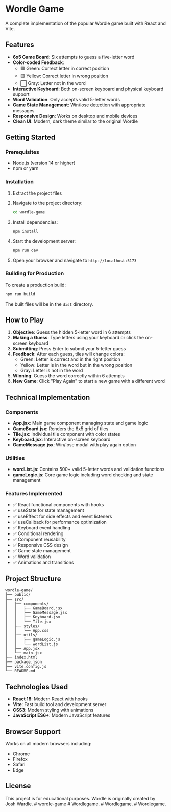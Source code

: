 # Wordle Game

A complete implementation of the popular Wordle game built with React and Vite.

## Features

- **6x5 Game Board**: Six attempts to guess a five-letter word
- **Color-coded Feedback**: 
  - 🟩 Green: Correct letter in correct position
  - 🟨 Yellow: Correct letter in wrong position
  - ⬜ Gray: Letter not in the word
- **Interactive Keyboard**: Both on-screen keyboard and physical keyboard support
- **Word Validation**: Only accepts valid 5-letter words
- **Game State Management**: Win/lose detection with appropriate messages
- **Responsive Design**: Works on desktop and mobile devices
- **Clean UI**: Modern, dark theme similar to the original Wordle

## Getting Started

### Prerequisites

- Node.js (version 14 or higher)
- npm or yarn

### Installation

1. Extract the project files
2. Navigate to the project directory:
   ```bash
   cd wordle-game
   ```

3. Install dependencies:
   ```bash
   npm install
   ```

4. Start the development server:
   ```bash
   npm run dev
   ```

5. Open your browser and navigate to `http://localhost:5173`

### Building for Production

To create a production build:

```bash
npm run build
```

The built files will be in the `dist` directory.

## How to Play

1. **Objective**: Guess the hidden 5-letter word in 6 attempts
2. **Making a Guess**: Type letters using your keyboard or click the on-screen keyboard
3. **Submitting**: Press Enter to submit your 5-letter guess
4. **Feedback**: After each guess, tiles will change colors:
   - Green: Letter is correct and in the right position
   - Yellow: Letter is in the word but in the wrong position
   - Gray: Letter is not in the word
5. **Winning**: Guess the word correctly within 6 attempts
6. **New Game**: Click "Play Again" to start a new game with a different word

## Technical Implementation

### Components

- **App.jsx**: Main game component managing state and game logic
- **GameBoard.jsx**: Renders the 6x5 grid of tiles
- **Tile.jsx**: Individual tile component with color states
- **Keyboard.jsx**: Interactive on-screen keyboard
- **GameMessage.jsx**: Win/lose modal with play again option

### Utilities

- **wordList.js**: Contains 500+ valid 5-letter words and validation functions
- **gameLogic.js**: Core game logic including word checking and state management

### Features Implemented

- ✅ React functional components with hooks
- ✅ useState for state management
- ✅ useEffect for side effects and event listeners
- ✅ useCallback for performance optimization
- ✅ Keyboard event handling
- ✅ Conditional rendering
- ✅ Component reusability
- ✅ Responsive CSS design
- ✅ Game state management
- ✅ Word validation
- ✅ Animations and transitions

## Project Structure

```
wordle-game/
├── public/
├── src/
│   ├── components/
│   │   ├── GameBoard.jsx
│   │   ├── GameMessage.jsx
│   │   ├── Keyboard.jsx
│   │   └── Tile.jsx
│   ├── styles/
│   │   └── App.css
│   ├── utils/
│   │   ├── gameLogic.js
│   │   └── wordList.js
│   ├── App.jsx
│   └── main.jsx
├── index.html
├── package.json
├── vite.config.js
└── README.md
```

## Technologies Used

- **React 18**: Modern React with hooks
- **Vite**: Fast build tool and development server
- **CSS3**: Modern styling with animations
- **JavaScript ES6+**: Modern JavaScript features

## Browser Support

Works on all modern browsers including:
- Chrome
- Firefox
- Safari
- Edge

## License

This project is for educational purposes. Wordle is originally created by Josh Wardle.
#   w o r d l e - g a m e  
 #   W o r d l e g a m e .  
 #   W o r d l e g a m e .  
 #   W o r d l e g a m e .  
 